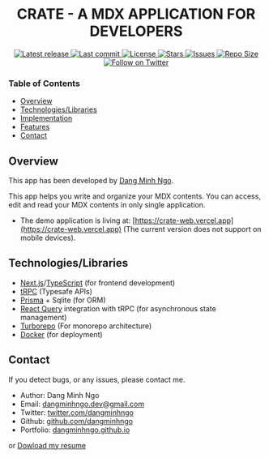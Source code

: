 <h1 align="center">CRATE - A MDX APPLICATION FOR DEVELOPERS</h1>

<div align="center">
    <a href="https://github.com/crate-box/crate/releases/latest">
      <img alt="Latest release" src="https://img.shields.io/github/v/release/crate-box/crate?style=for-the-badge&logo=starship&color=C9CBFF&logoColor=D9E0EE&labelColor=302D41&include_prerelease&sort=semver" />
    </a>
    <a href="https://github.com/crate-box/crate/pulse">
      <img alt="Last commit" src="https://img.shields.io/github/last-commit/crate-box/crate?style=for-the-badge&logo=starship&color=8bd5ca&logoColor=D9E0EE&labelColor=302D41"/>
    </a>
    <a href="https://github.com/crate-box/crate/blob/main/LICENSE">
      <img alt="License" src="https://img.shields.io/github/license/crate-box/crate?style=for-the-badge&logo=starship&color=ee999f&logoColor=D9E0EE&labelColor=302D41" />
    </a>
    <a href="https://github.com/crate-box/crate/stargazers">
      <img alt="Stars" src="https://img.shields.io/github/stars/crate-box/crate?style=for-the-badge&logo=starship&color=c69ff5&logoColor=D9E0EE&labelColor=302D41" />
    </a>
    <a href="https://github.com/crate-box/crate/issues">
      <img alt="Issues" src="https://img.shields.io/github/issues/crate-box/crate?style=for-the-badge&logo=bilibili&color=F5E0DC&logoColor=D9E0EE&labelColor=302D41" />
    </a>
    <a href="https://github.com/crate-box/crate">
      <img alt="Repo Size" src="https://img.shields.io/github/repo-size/crate-box/crate?color=%23DDB6F2&label=SIZE&logo=codesandbox&style=for-the-badge&logoColor=D9E0EE&labelColor=302D41" />
    </a>
    <a href="https://twitter.com/intent/follow?screen_name=dangminhngo">
      <img alt="Follow on Twitter" src="https://img.shields.io/twitter/follow/dangminhngo?style=for-the-badge&logo=twitter&color=8aadf3&logoColor=D9E0EE&labelColor=302D41" />
    </a>
</div>

### Table of Contents

- [Overview](#overview)
- [Technologies/Libraries](#technologieslibraries)
- [Implementation](#implementation)
- [Features](#features)
- [Contact](#contact)

## Overview

This app has been developed by [Dang Minh Ngo](https://dangminhngo.github.io).

This app helps you write and organize your MDX contents. You can access, edit and read your MDX contents in only single application.

- The demo application is living at: [https://crate-web.vercel.app](https://crate-web.vercel.app) (The current version does not support on mobile devices).

## Technologies/Libraries

- [Next.js](https://nextjs.org)/[TypeScript](https://typescriptlang.org) (for frontend development)
- [tRPC](https://trpc.io) (Typesafe APIs)
- [Prisma](https://www.prisma.io) + Sqlite (for ORM)
- [React Query](https://tanstack.com/query/latest) integration with tRPC (for asynchronous state management)
- [Turborepo](https://turbo.build/) (For monorepo architecture)
- [Docker](https://www.docker.com) (for deployment)

## Contact

If you detect bugs, or any issues, please contact me.

- Author: Dang Minh Ngo
- Email: dangminhngo.dev@gmail.com
- Twitter: [twitter.com/dangminhngo](https://twitter.com/dangminhngo)
- Github: [github.com/dangminhngo](https://github.com/dangminhngo)
- Portfolio: [dangminhngo.github.io](https://dangminhngo.github.io)

or [Dowload my resume](https://drive.google.com/file/d/1hoJ60VJZkSfF02vKdIY8FqJ_dx1ugREa/view?usp=drive_link)
